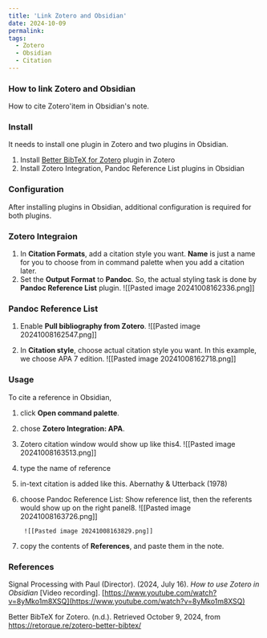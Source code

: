 ```yaml
---
title: 'Link Zotero and Obsidian'
date: 2024-10-09
permalink: 
tags:
  - Zotero
  - Obsidian
  - Citation
---
```


### How to link Zotero and Obsidian

How to cite Zotero'item in Obsidian's note.

### Install

It needs to install one plugin in Zotero and two plugins in Obsidian.

1. Install [Better BibTeX for Zotero](https://retorque.re/zotero-better-bibtex/installation/) plugin in Zotero
2. Install Zotero Integration, Pandoc Reference List plugins in Obsidian

### Configuration

After installing plugins in Obsidian, additional configuration is required for both plugins.

### Zotero Integraion

1. In __Citation Formats__, add a citation style you want. __Name__ is just a name for you to choose from in command palette when you add a citation later.
2. Set the __Output Format__ to __Pandoc__. So, the actual styling task is done by __Pandoc Reference List__ plugin.
![[Pasted image 20241008162336.png]]

### Pandoc Reference List

1. Enable __Pull bibliography from Zotero__.
![[Pasted image 20241008162547.png]]

2. In __Citation style__, choose actual citation style you want. In this example, we choose APA 7 edition.
![[Pasted image 20241008162718.png]]

### Usage

To cite a reference in Obsidian, 
1. click __Open command palette__.
2. chose __Zotero Integration: APA__.
3. Zotero citation window would show up like this4. ![[Pasted image 20241008163513.png]]
5. type the name of reference
6. in-text citation is added like this.
    Abernathy & Utterback (1978)
7. choose Pandoc Reference List: Show reference list, then the referents would show up on the right panel8. ![[Pasted image 20241008163726.png]]

		![[Pasted image 20241008163829.png]]
8. copy the contents of __References__, and paste them in the note.

### References

Signal Processing with Paul (Director). (2024, July 16). _How to use Zotero in Obsidian_ [Video recording]. [https://www.youtube.com/watch?v=8yMko1m8XSQ](https://www.youtube.com/watch?v=8yMko1m8XSQ)

Better BibTeX for Zotero. (n.d.). Retrieved October 9, 2024, from https://retorque.re/zotero-better-bibtex/
